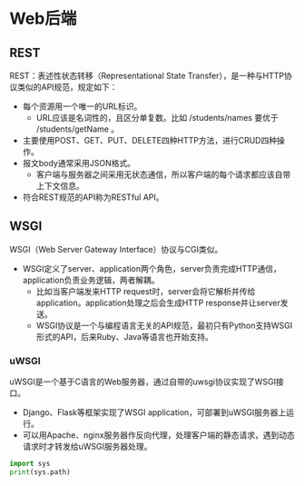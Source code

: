 # Web后端

## REST

REST：表述性状态转移（Representational State Transfer），是一种与HTTP协议类似的API规范，规定如下：

- 每个资源用一个唯一的URL标识。
  - URL应该是名词性的，且区分单复数。比如 /students/names 要优于 /students/getName 。
- 主要使用POST、GET、PUT、DELETE四种HTTP方法，进行CRUD四种操作。
- 报文body通常采用JSON格式。
  - 客户端与服务器之间采用无状态通信，所以客户端的每个请求都应该自带上下文信息。
- 符合REST规范的API称为RESTful API。

## WSGI

WSGI（Web Server Gateway Interface）协议与CGI类似。

- WSGI定义了server、application两个角色，server负责完成HTTP通信，application负责业务逻辑，两者解耦。
  - 比如当客户端发来HTTP request时，server会将它解析并传给application。application处理之后会生成HTTP response并让server发送。
  - WSGI协议是一个与编程语言无关的API规范，最初只有Python支持WSGI形式的API，后来Ruby、Java等语言也开始支持。

### uWSGI

uWSGI是一个基于C语言的Web服务器，通过自带的uwsgi协议实现了WSGI接口。

- Django、Flask等框架实现了WSGI application，可部署到uWSGI服务器上运行。
- 可以用Apache、nginx服务器作反向代理，处理客户端的静态请求，遇到动态请求时才转发给uWSGI服务器处理。

```python
import sys
print(sys.path)
```